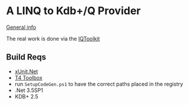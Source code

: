 ﻿# A LINQ to Kdb+/Q Provider #

[General info](http://weblogs.asp.net/sweinstein/archive/tags/Kdb_2B00_/default.aspx)

The real work is done via the [IQToolkit](http://www.codeplex.com/IQToolkit)

## Build Reqs

* [xUnit.Net](http://www.codeplex.com/xunit)
* [T4 Toolbox](http://www.codeplex.com/t4toolbox)
 * run `SetupCodeGen.ps1` to have the correct paths placed in the registry
* .Net 3.5SP1 
* KDB+ 2.5

